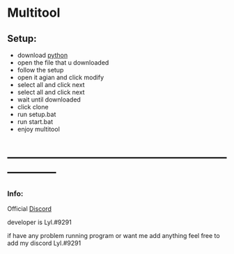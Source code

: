 # Multitool

## Setup:

- download [python](https://python.org)
- open the file that u downloaded
- follow the setup
- open it agian and click modify
- select all and click next
- select all and click next
- wait until downloaded
- click clone
- run setup.bat
- run start.bat
- enjoy multitool

# ——————————————————————

### Info:

Official [Discord](https://discord.gg/nkjs48Dq92)

developer is Lyl.#9291

if have any problem running program or want me add anything feel free to add my discord Lyl.#9291
